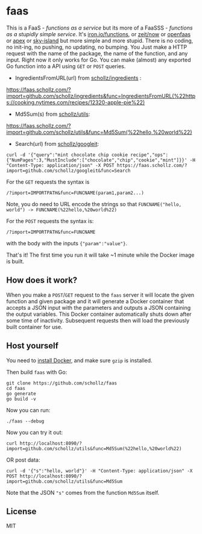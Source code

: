 # faas

This is a FaaS - *functions as a service* but its more of a FaaSSS - *functions as a stupidly simple service*. It's [iron.io/functions](https://github.com/iron-io/functions), or [zeit/now](https://github.com/zeit/now-cli) or [openfaas](https://github.com/openfaas/faas) or [apex](https://github.com/apex/apex) or [sky-island](https://github.com/briandowns/sky-island) but more simple and more stupid. There is no coding, no init-ing, no pushing, no updating, no bumping. You Just make a HTTP request with the name of the package, the name of the function, and any input. Right now it only works for Go. You can make (almost) any exported Go function into a API using `GET` or `POST` queries.


- IngredientsFromURL(url) from [schollz/ingredients](https://github.com/schollz/ingredients) :

https://faas.schollz.com/?import=github.com/schollz/ingredients&func=IngredientsFromURL(%22https://cooking.nytimes.com/recipes/12320-apple-pie%22)

- Md5Sum(s) from [schollz/utils](https://github.com/schollz/utils):

https://faas.schollz.com/?import=github.com/schollz/utils&func=Md5Sum(%22hello,%20world%22)

- Search(url) from [schollz/googleit](https://github.com/schollz/googleit):

 `curl -d '{"query":"mint chocolate chip cookie recipe","ops":{"NumPages":3,"MustInclude":["chocolate","chip","cookie","mint"]}}' -H "Content-Type: application/json" -X POST https://faas.schollz.com/?import=github.com/schollz/googleit&func=Search`


For the `GET` requests the syntax is

```
/?import=IMPORTPATH&func=FUNCNAME(param1,param2...)
```

Note, you do need to URL encode the strings so that `FUNCNAME("hello, world") -> FUNCNAME(%22hello,%20world%22)`


For the `POST` requests the syntax is:

```
/?import=IMPORTPATH&func=FUNCNAME
```

with the body with the inputs `{"param":"value"}`.

That's it! The first time you run it will take ~1 minute while the Docker image is built.


## How does it work?

When you make a `POST`/`GET` request to the `faas` server it will locate the given function and given package and it will generate a Docker container that accepts a JSON input with the parameters and outputs a JSON containing the output variables. This Docker container automatically shuts down after some time of inactivity. Subsequent requests then will load the previously built container for use.

## Host yourself

You need to [install Docker](https://docs.docker.com/install/linux/docker-ce/ubuntu/#install-docker-engine---community-1), and make sure `gzip` is installed.

Then build `faas` with Go:

```
git clone https://github.com/schollz/faas
cd faas
go generate
go build -v
```

Now you can run:

```
./faas --debug
```

Now you can try it out:

```
curl http://localhost:8090/?import=github.com/schollz/utils&func=Md5Sum(%22hello,%20world%22)
```

OR post data:

```
curl -d '{"s":"hello, world"}' -H "Content-Type: application/json" -X POST http://localhost:8090/?import=github.com/schollz/utils&func=Md5Sum
```

Note that the JSON `"s"` comes from the function `Md5Sum` itself.

## License

MIT

